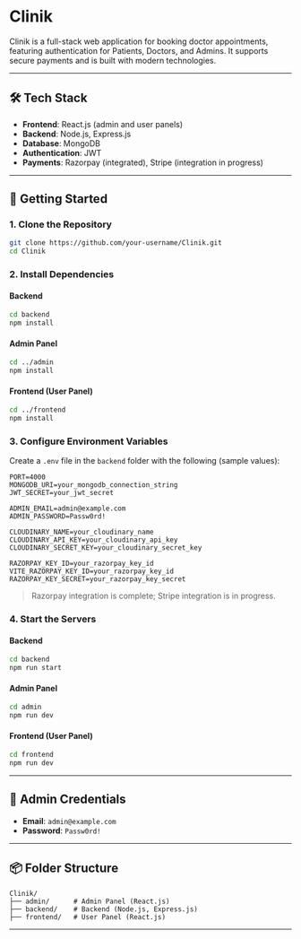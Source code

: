 # Clinik

Clinik is a full-stack web application for booking doctor appointments, featuring authentication for Patients, Doctors, and Admins. It supports secure payments and is built with modern technologies.

---

## 🛠️ Tech Stack

- **Frontend**: React.js (admin and user panels)
- **Backend**: Node.js, Express.js
- **Database**: MongoDB
- **Authentication**: JWT
- **Payments**: Razorpay (integrated), Stripe (integration in progress)

---

## 🚀 Getting Started

### 1. Clone the Repository

```sh
git clone https://github.com/your-username/Clinik.git
cd Clinik
```

### 2. Install Dependencies

#### Backend

```sh
cd backend
npm install
```

#### Admin Panel

```sh
cd ../admin
npm install
```

#### Frontend (User Panel)

```sh
cd ../frontend
npm install
```

### 3. Configure Environment Variables

Create a `.env` file in the `backend` folder with the following (sample values):

```env
PORT=4000
MONGODB_URI=your_mongodb_connection_string
JWT_SECRET=your_jwt_secret

ADMIN_EMAIL=admin@example.com
ADMIN_PASSWORD=Passw0rd!

CLOUDINARY_NAME=your_cloudinary_name
CLOUDINARY_API_KEY=your_cloudinary_api_key
CLOUDINARY_SECRET_KEY=your_cloudinary_secret_key

RAZORPAY_KEY_ID=your_razorpay_key_id
VITE_RAZORPAY_KEY_ID=your_razorpay_key_id
RAZORPAY_KEY_SECRET=your_razorpay_key_secret
```

> Razorpay integration is complete; Stripe integration is in progress.

### 4. Start the Servers

#### Backend

```sh
cd backend
npm run start
```

#### Admin Panel

```sh
cd admin
npm run dev
```

#### Frontend (User Panel)

```sh
cd frontend
npm run dev
```

---

## 🔑 Admin Credentials

- **Email**: `admin@example.com`
- **Password**: `Passw0rd!`

---

## 📦 Folder Structure

```plaintext
Clinik/
├── admin/      # Admin Panel (React.js)
├── backend/    # Backend (Node.js, Express.js)
├── frontend/   # User Panel (React.js)
```

---
